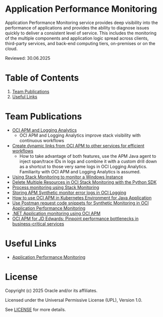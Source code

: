# Application Performance Monitoring

Application Performance Monitoring service provides deep visibility into the performance of applications and provides the ability to diagnose issues quickly to deliver a consistent level of service. This includes the monitoring of the multiple components and application logic spread across clients, third-party services, and back-end computing tiers, on-premises or on the cloud.

Reviewed: 30.06.2025

# Table of Contents

1. [Team Publications](#team-publications)
2. [Useful Links](#useful-links)


# Team Publications

 - [OCI APM and Logging Analytics](https://blogs.oracle.com/observability/post/connect-apm-with-log-analytics-and-more)
   - OCI APM and Logging Analytics improve stack visibility with continuous workflows
- [Create dynamic links from OCI APM to other services for efficient workflows](https://blogs.oracle.com/observability/post/connect-apm-with-log-analytics-and-more)
   - How to take advantage of both features, use the APM Java agent to inject span/trace IDs in logs and combine it with a custom drill down as a shortcut to those very same logs in OCI Logging Analytics. Familiarity with OCI APM and Logging Analytics is assumed.
- [Using Stack Monitoring to monitor a Windows Instance](https://learnoci.cloud/using-stack-monitoring-to-monitor-a-windows-instance-d5f0d64f5494)
- [Delete Multiple Resources in OCI Stack Monitoring with the Python SDK](https://medium.com/@michtoeth/delete-multiple-resources-in-oci-stack-monitoring-with-the-python-sdk-60fa23970ac1)
- [Process monitoring using Stack Monitoring](https://karthicin.medium.com/process-monitoring-using-stack-monitoring-99908cec31a8)
- [Storing APM Synthetic monitor error logs in OCI Logging](https://karthicin.medium.com/storing-apm-synthetic-monitor-error-logs-in-oci-logging-c2296ce6072f)
- [How to use OCI APM in Kubernetes Environment for Java Application](https://karthicin.medium.com/how-to-use-oci-apm-in-kubernetes-environment-for-java-application-56de2c770a69)
- [Use Postman request code snippets for Synthetic Monitoring in OCI Application Performance Monitoring](https://medium.com/@michtoeth/use-postman-request-code-snippets-for-synthetic-monitoring-in-oci-application-performance-1fa91d51677c)
- [.NET Application monitoring using OCI APM](https://karthicin.medium.com/net-application-monitoring-using-oci-apm-7896706ed508)
- [OCI APM for JD Edwards: Pinpoint performance bottlenecks in business-critical services](https://blogs.oracle.com/observability/post/enable-oci-apm-for-oracle-jd-edwards)


# Useful Links

- [Application Performance Monitoring](https://docs.oracle.com/en-us/iaas/application-performance-monitoring/index.html)


# License

Copyright (c) 2025 Oracle and/or its affiliates.

Licensed under the Universal Permissive License (UPL), Version 1.0.

See [LICENSE](https://github.com/oracle-devrel/technology-engineering/blob/main/LICENSE) for more details.
